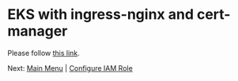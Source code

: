 # EKS with ingress-nginx and cert-manager

Please follow [this link](https://github.com/jetstack/demos/tree/main/cert-manager-ingress-nginx-eks).

Next: [Main Menu](/README.md) | [Configure IAM Role](../02-openshift-ingress-nginx-cert-manager/README.md)
